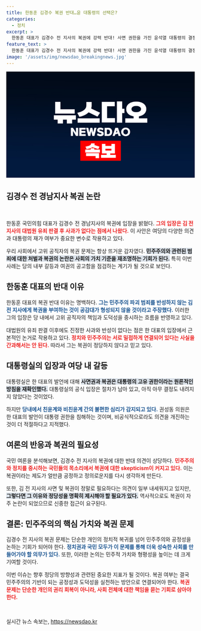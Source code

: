 ```yaml
---
title: 한동훈 김경수 복권 반대…윤 대통령의 선택은?
categories:
  - 정치
excerpt: >
  한동훈 대표가 김경수 전 지사의 복권에 강력 반대! 사면 권한을 가진 윤석열 대통령의 결정이 주목받는 가운데, 여당 내부 갈등의 우려도 커지고 있습니다. 궁금하다면 클릭하세요!
feature_text: >
  한동훈 대표가 김경수 전 지사의 복권에 강력 반대! 사면 권한을 가진 윤석열 대통령의 결정이 주목받는 가운데, 여당 내부 갈등의 우려도 커지고 있습니다. 궁금하다면 클릭하세요!
image: '/assets/img/newsdao_breakingnews.jpg'
---
```


<p><img src="/assets/img/newsdao_breakingnews.jpg" alt="koreaapp 속보" /></p>

<h2>김경수 전 경남지사 복권 논란</h2>

<p data-ke-size="size16">&nbsp;</p>

<p>한동훈 국민의힘 대표가 김경수 전 경남지사의 복권에 입장을 밝혔다. <b><span style="color: #ee2323;">그의 입장은 김 전 지사의 대법원 유죄 판결 후 사과가 없다는 점에서 나왔다.</span></b> 이 사안은 여당의 다양한 의견과 대통령의 재가 여부가 중요한 변수로 작용하고 있다.</p>

<p>우리 사회에서 고위 공직자의 복권 문제는 항상 뜨거운 감자였다. <b><span style="background-color: #21538527;">민주주의와 관련된 범죄에 대한 처벌과 복권의 논란은 사회의 가치 기준을 재조명하는 기회가 된다.</span></b> 특히 이번 사례는 당의 내부 갈등과 여권의 공고함을 점검하는 계기가 될 것으로 보인다.</p>

<h2>한동훈 대표의 반대 이유</h2>

<p>한동훈 대표의 복권 반대 이유는 명백하다. <b><span style="color: #1a5490;">그는 민주주의 파괴 범죄를 반성하지 않는 김 전 지사에게 복권을 부여하는 것이 공감대가 형성되지 않을 것이라고 주장했다.</span></b> 이러한 그의 입장은 당 내에서 고위 공직자의 책임과 도덕성을 중시하는 흐름을 반영하고 있다.</p>

<p>대법원의 유죄 판결 이후에도 진정한 사과와 반성이 없다는 점은 한 대표의 입장에서 근본적인 논거로 작용하고 있다. <b><span style="color: #ee2323;">정치와 민주주의는 서로 밀접하게 연결되어 있다는 사실을 간과해서는 안 된다.</span></b> 따라서 그는 복권이 정당하지 않다고 믿고 있다.</p>

<h2>대통령실의 입장과 여당 내 갈등</h2>

<p>대통령실은 한 대표의 발언에 대해 <b><span style="background-color: #21538527;">사면권과 복권은 대통령의 고유 권한이라는 원론적인 방침을 재확인했다.</span></b> 대통령실의 공식 입장은 절차가 남아 있고, 아직 아무 결정도 내려지지 않았다는 것이었다.</p>

<p>하지만 <b><span style="color: #1a5490;">당내에서 친윤계와 비친윤계 간의 불편한 심리가 감지되고 있다.</span></b> 권성동 의원은 한 대표의 발언이 대통령 권한을 침해하는 것이며, 비공식적으로라도 의견을 개진하는 것이 더 적절하다고 지적했다.</p>

<h2>여론의 반응과 복권의 필요성</h2>

<p>국민 여론을 분석해보면, 김경수 전 지사의 복권에 대한 반대 의견이 상당하다. <b><span style="color: #ee2323;">민주주의와 정치를 중시하는 국민들의 목소리에서 복권에 대한 skepticism이 커지고 있다.</span></b> 이는 복권이라는 제도가 얼만큼 공정하고 정의로운지를 다시 생각하게 만든다.</p>

<p>또한, 김 전 지사의 사면 및 복권이 정말로 필요하다는 의견이 일부 내세워지고 있지만, <b><span style="background-color: #21538527;">그렇다면 그 이유와 정당성을 명확히 제시해야 할 필요가 있다.</span></b> 역사적으로도 복권이 자주 논란이 되었으므로 신중한 접근이 요구된다.</p>

<h2>결론: 민주주의의 핵심 가치와 복권 문제</h2>

<p>김경수 전 지사의 복권 문제는 단순한 개인의 정치적 복귀를 넘어 민주주의와 공정성을 논하는 기회가 되어야 한다. <b><span style="color: #1a5490;">정치권과 국민 모두가 이 문제를 통해 더욱 성숙한 사회를 만들어가야 할 의무가 있다.</span></b> 또한, 이러한 논의는 민주적 가치와 형평성을 높이는 데 크게 기여할 것이다.</p>

<p>이번 이슈는 향후 정당의 방향성과 관련된 중요한 지표가 될 것이다. 복권 여부는 결국 민주주의의 기반이 되는 공정성과 도덕성을 실천하는 방안으로 연결되어야 한다. <b><span style="color: #ee2323;">복권 문제는 단순한 개인의 권리 회복이 아니라, 사회 전체에 대한 책임을 묻는 기회로 삼아야 한다.</span></b></p>

<p data-ke-size="size16">&nbsp;</p>
실시간 뉴스 속보는, <a href="https://newsdao.kr" rel="dofollow">https://newsdao.kr</a>


